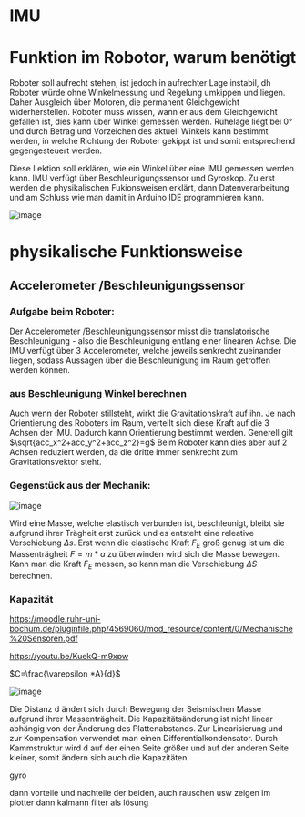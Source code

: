 # IMU

# Funktion im Robotor, warum benötigt

Roboter soll aufrecht stehen, ist jedoch in aufrechter Lage instabil, dh Roboter würde ohne Winkelmessung und Regelung umkippen und liegen. Daher Ausgleich über Motoren, die permanent Gleichgewicht widerherstellen. Roboter muss wissen, wann er aus dem Gleichgewicht gefallen ist, dies kann über Winkel gemessen werden. Ruhelage liegt bei 0° und durch Betrag und Vorzeichen des aktuell Winkels kann bestimmt werden, in welche Richtung der Roboter gekippt ist und somit entsprechend gegengesteuert werden.

Diese Lektion soll erklären, wie ein Winkel über eine IMU gemessen werden kann. IMU verfügt über Beschleunigungssensor und Gyroskop. Zu erst werden die physikalischen Fukionsweisen erklärt, dann Datenverarbeitung und am Schluss wie man damit in Arduino IDE programmieren kann.


![image](https://github.com/user-attachments/assets/c44f7af9-4e67-4d4b-81af-5215f1ecf454)



# physikalische Funktionsweise 

## Accelerometer /Beschleunigungssensor

### Aufgabe beim Roboter:

Der Accelerometer /Beschleunigungssensor misst die translatorische Beschleunigung - also die Beschleunigung entlang einer linearen Achse. Die IMU verfügt über 3 Accelerometer, welche jeweils senkrecht zueinander liegen, sodass Aussagen über die Beschleunigung im Raum getroffen werden können.

### aus Beschleunigung Winkel berechnen

Auch wenn der Roboter stillsteht, wirkt die Gravitationskraft auf ihn. Je nach Orientierung des Roboters im Raum, verteilt sich diese Kraft auf die 3 Achsen der IMU. Dadurch kann Orientierung bestimmt werden. Generell gilt $\sqrt{acc_x^2+acc_y^2+acc_z^2}=g$
Beim Roboter kann dies aber auf 2 Achsen reduziert werden, da die dritte immer senkrecht zum Gravitationsvektor steht.

### Gegenstück aus der Mechanik:

![image](https://github.com/user-attachments/assets/9aa5b4c4-9f4c-4511-9e33-6236fc3883af)


Wird eine Masse, welche elastisch verbunden ist, beschleunigt, bleibt sie aufgrund ihrer Trägheit erst zurück und es entsteht eine releative Verschiebung $\Delta s$. Erst wenn die elastische Kraft $F_E$  groß genug ist um die Massenträgheit $F=m*a$  zu überwinden wird sich die Masse bewegen. Kann man die Kraft $F_E$  messen, so kann man die Verschiebung $\Delta S$ berechnen.


### Kapazität

https://moodle.ruhr-uni-bochum.de/pluginfile.php/4569060/mod_resource/content/0/Mechanische%20Sensoren.pdf

https://youtu.be/KuekQ-m9xpw



$C=\frac{\varepsilon  *A}{d}$

![image](https://github.com/user-attachments/assets/4ae052ca-bd89-4652-b14e-066fb791692f)


Die Distanz d ändert sich durch Bewegung der Seismischen Masse aufgrund ihrer Massenträgheit. 
Die Kapazitätsänderung ist nicht linear abhängig von der Änderung des
Plattenabstands. Zur Linearisierung und zur Kompensation verwendet man einen
Differentialkondensator.
Durch Kammstruktur wird d auf der einen Seite größer und auf der anderen Seite kleiner, somit ändern sich auch die Kapazitäten.


gyro


dann vorteile und nachteile der beiden, auch rauschen usw zeigen im plotter
dann kalmann filter als lösung
